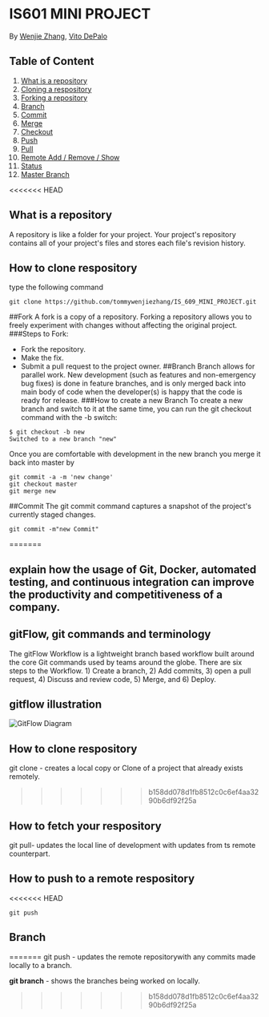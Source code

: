 # IS601 MINI PROJECT
By [Wenjie Zhang](), [Vito DePalo]()
## Table of Content
1. [What is a repository](#What-is-a-repository)
2. [Cloning  a respository](#How-to-clone-respository)
3. [Forking a repository](#fork)
4. [Branch](#branch)
5. [Commit](#Commit)
6. [Merge](#merge)
7. [Checkout](#checkout)
8. [Push](#push)
9. [Pull](#pull)
10. [Remote Add / Remove / Show](#remote)
11. [Status](#status)
12. [Master Branch](#master)

<<<<<<< HEAD
## What is a repository
A repository is like a folder for your project. Your project's repository contains all of your project's files and stores each file's revision history.
## How to clone respository
type the following command
```
git clone https://github.com/tommywenjiezhang/IS_609_MINI_PROJECT.git
```
##Fork
A fork is a copy of a repository. Forking a repository allows you to freely experiment with changes without affecting the original project.
###Steps to Fork:
- Fork the repository.
- Make the fix.
- Submit a pull request to the project owner.
##Branch
Branch allows for parallel work. New development (such as features and non-emergency bug fixes) is done in feature branches, and is only merged back into main body of code when the developer(s) is happy that the code is ready for release.
###How to create a new Branch 
To create a new branch and switch to it at the same time, you can run the git checkout command with the -b switch:
```
$ git checkout -b new
Switched to a new branch "new"
```
Once you are comfortable with development in the new branch you merge it back into master by
```
git commit -a -m 'new change'
git checkout master
git merge new
```
##Commit
The git commit command captures a snapshot of the project's currently staged changes. 
```
git commit -m"new Commit"
```
=======
## explain how the usage of Git, Docker, automated testing, and continuous integration can improve the productivity and competitiveness of a company.

## gitFlow, git commands and terminology
The gitFlow Workflow is a lightweight branch based workflow built around the core Git commands used by teams around the globe. There are six steps to the Workflow. 1) Create a branch, 2) Add commits, 3) open a pull request, 4) Discuss and review code, 5) Merge, and 6) Deploy.

## gitflow illustration ##
![GitFlow Diagram](https://datasift.github.io/gitflow/GitFlowFeatureBranches.png)

## How to clone respository
git clone - creates a local copy or Clone of a project that already exists remotely.
>>>>>>> b158dd078d1fb8512c0c6ef4aa3290b6df92f25a
## How to fetch your respository
git pull- updates the local line of development with updates from ts remote counterpart.
## How to push to a remote respository
<<<<<<< HEAD
```
git push
```
## Branch
=======
git push - updates the remote repositorywith any commits made locally to a branch.

**git branch** - shows the branches being worked on locally.

>>>>>>> b158dd078d1fb8512c0c6ef4aa3290b6df92f25a

